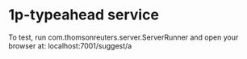 1p-typeahead service
====================
To test, run com.thomsonreuters.server.ServerRunner and open your browser at: localhost:7001/suggest/a


